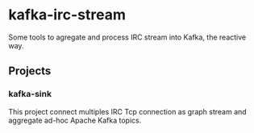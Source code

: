 # kafka-irc-stream
Some tools to agregate and process IRC stream into Kafka, the reactive way.

## Projects
### kafka-sink
  This project connect multiples IRC Tcp connection as graph stream and aggregate
  ad-hoc Apache Kafka topics.
